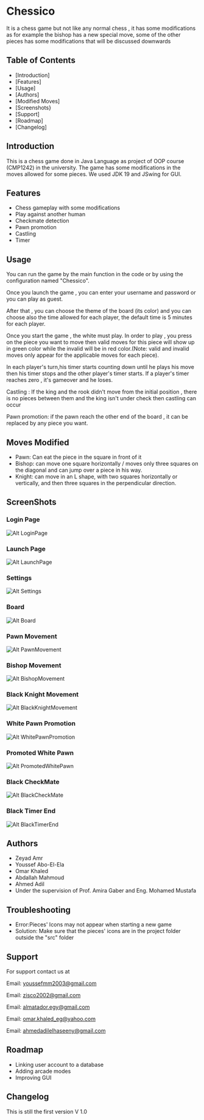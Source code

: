 
# Chessico

It is a chess game but not like any normal chess , it has some modifications as for example the bishop has a new special move, some of the other pieces has some modifications that will be discussed downwards

## Table of Contents

- [Introduction]
- [Features]
- [Usage]
- [Authors]
- [Modified Moves]
- [Screenshots}
- [Support]
- [Roadmap]
- [Changelog]

## Introduction

This is a chess game done in Java Language as project of OOP course (CMP1242) in the university.
The game has some modifications in the moves allowed for some pieces. We used JDK 19 and JSwing for GUI.

## Features

- Chess gameplay with some modifications
- Play against another human
- Checkmate detection
- Pawn promotion
- Castling
- Timer


## Usage

You can run the game by the main function in the code or by using the configuration named "Chessico".

Once you launch the game , you can enter your username and password or you can play as guest.


After that , you can choose the theme of the board (its color) and you can choose also the time allowed for each player, the default time is 5 minutes for each player.

Once you start the game , the white must play. In order to play , you press on the piece you want to move then valid moves for this piece will show up in green color while the invalid will be in red color.(Note: valid and invalid moves only appear for the applicable moves for each piece). 

In each player's turn,his timer starts counting down until he plays his move then his timer stops and the other player's timer starts. If a player's timer reaches zero , it's gameover and he loses.

Castling : If the king and the rook didn't move from the initial position , there is no pieces between them and the king isn't under check then castling can occur

Pawn promotion: if the pawn reach the other end of the board , it can be replaced by any piece you want.

## Moves Modified
- Pawn: Can eat the piece in the square in front of it
- Bishop:  can move one square horizontally / moves only three squares on the diagonal and can jump over a piece in his way. 
- Knight: can  move  in  an  L  shape,  with  two  squares  horizontally  or  vertically,  and then  three  squares  in  the  perpendicular  direction.

## ScreenShots
### Login Page
![Alt LoginPage](./ReadmeImages/LoginPage.png)
### Launch Page
![Alt LaunchPage](./ReadmeImages/LaunchPage.png)
### Settings
![Alt Settings](./ReadmeImages/Settings.png)
### Board
![Alt Board](./ReadmeImages/Board.png)
### Pawn Movement
![Alt PawnMovement](./ReadmeImages/PawnMovement.png)
### Bishop Movement
![Alt BishopMovement](./ReadmeImages/BishopMovement.png)
### Black Knight Movement
![Alt BlackKnightMovement](./ReadmeImages/BlackKnightMovement.png)
### White Pawn Promotion
![Alt WhitePawnPromotion](./ReadmeImages/WhitePawnPromotion.png)
### Promoted White Pawn
![Alt PromotedWhitePawn](./ReadmeImages/PromotedWhitePawn.png)
### Black CheckMate
![Alt BlackCheckMate](./ReadmeImages/BlackCheckMate.png)
### Black Timer End
![Alt BlackTimerEnd](./ReadmeImages/BlackTimerEnd.png)

## Authors

- Zeyad Amr
- Youssef Abo-El-Ela
- Omar Khaled
- Abdallah Mahmoud
- Ahmed Adil
- Under the supervision of Prof. Amira Gaber and Eng. Mohamed Mustafa


## Troubleshooting

- Error:Pieces' Icons may not appear when starting a new game
- Solution: Make sure that the pieces' icons are in the project folder outside the "src" folder 

## Support

For support contact us at

Email: youssefmm2003@gmail.com

Email: zisco2002@gmail.com

Email: almatador.egy@gmail.com

Email: omar.khaled_eg@yahoo.com

Email: ahmedadilelhaseeny@gmail.com

## Roadmap

- Linking user account to a database
- Adding arcade modes
- Improving GUI

## Changelog

This is still the first version V 1.0 
